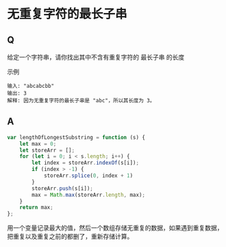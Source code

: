 # 无重复字符的最长子串

## Q
给定一个字符串，请你找出其中不含有重复字符的 最长子串 的长度

示例
```
输入: "abcabcbb"
输出: 3 
解释: 因为无重复字符的最长子串是 "abc"，所以其长度为 3。
```

## A
``` javascript
var lengthOfLongestSubstring = function (s) {
    let max = 0;
    let storeArr = [];
    for (let i = 0; i < s.length; i++) {
        let index = storeArr.indexOf(s[i]);
        if (index > -1) {
            storeArr.splice(0, index + 1)
        }
        storeArr.push(s[i]);
        max = Math.max(storeArr.length, max);
    }
    return max;
};
```

用一个变量记录最大的值，然后一个数组存储无重复的数据，如果遇到重复数据，把重复以及重复之前的都删了，重新存储计算。